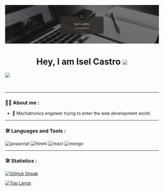 
<div id="header" align="center">
  <img decoding="async" src="https://github.com/iselcq/iselcq/blob/main/Black%20Minimalist%20Motivation%20Quote%20LinkedIn%20Banner.png" width="800"/>
  <h1>
  Hey, I am Isel Castro
  <img decoding="async" src="https://media.giphy.com/media/hvRJCLFzcasrR4ia7z/giphy.gif" width="30px"/>
</h1>
</div>

[![](https://img.shields.io/badge/LinkedIn-0077B5?style=for-the-badge&logo=linkedin&logoColor=white)](https://www.linkedin.com/in/iselcq/)

<div id="badges" align="center">
<img decoding="async" src="https://visitor-badge-reloaded.herokuapp.com/badge?page_id=noelianav91.noelianav91&color=00cf00" alt=""/>

---
 <div id="header" align="left">

### :woman_technologist: About me : 
- 🤔 Mechatronics engineer trying to enter the web development world. 

---

### :hammer_and_wrench: Languages and Tools :

<div id="header" align="left">
    <img decoding="async" src="https://img.shields.io/badge/JavaScript-323330?style=for-the-badge&logo=javascript&logoColor=F7DF1E" alt="javascript"/>
  </a>
    <img decoding="async" src="https://img.shields.io/badge/HTML5-E34F26?style=for-the-badge&logo=html5&logoColor=white" alt="htnml"/>
  </a>
 <img decoding="async" src="https://img.shields.io/badge/React-20232A?style=for-the-badge&logo=react&logoColor=61DAFB" alt="react"/>
  </a>
 <img decoding="async" src="https://img.shields.io/badge/MongoDB-4EA94B?style=for-the-badge&logo=mongodb&logoColor=white" alt="mongo"/>
  </a>

</div>

---

### :hammer_and_wrench: Statistics :


[![GitHub Streak](http://github-readme-streak-stats.herokuapp.com?user=iselcq&theme=dark&background=000000)](https://git.io/streak-stats)

[![Top Langs](https://github-readme-stats.vercel.app/api/top-langs/?username=iselcq&layout=compact&theme=vision-friendly-dark)](https://github.com/anuraghazra/github-readme-stats)

<!--
**iselcq/iselcq** is a ✨ _special_ ✨ repository because its `README.md` (this file) appears on your GitHub profile.

Here are some ideas to get you started:

- 🔭 I’m currently working on ...
- 🌱 I’m currently learning ...
- 👯 I’m looking to collaborate on ...
- 🤔 I’m looking for help with ...
- 💬 Ask me about ...
- 📫 How to reach me: ...
- 😄 Pronouns: ...
- ⚡ Fun fact: ...
-->

<!--
**iselcq/iselcq** is a ✨ _special_ ✨ repository because its `README.md` (this file) appears on your GitHub profile.

Here are some ideas to get you started:

- 🔭 I’m currently working on ...
- 🌱 I’m currently learning ...
- 👯 I’m looking to collaborate on ...
- 🤔 I’m looking for help with ...
- 💬 Ask me about ...
- 📫 How to reach me: ...
- 😄 Pronouns: ...
- ⚡ Fun fact: ...
-->
